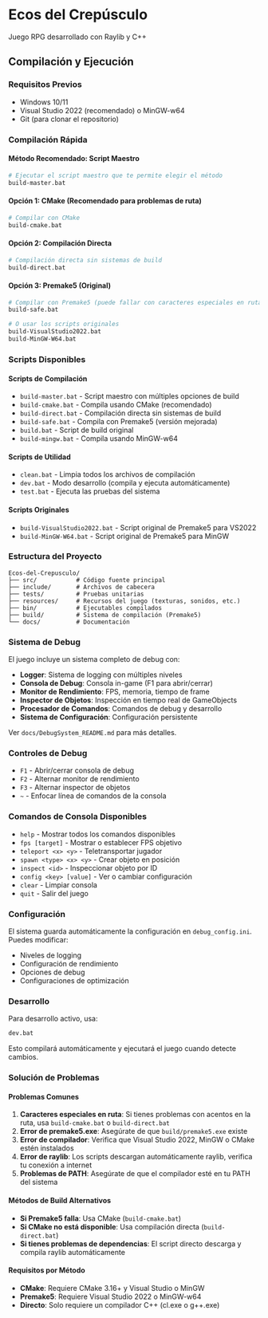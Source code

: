 # Ecos del Crepúsculo
Juego RPG desarrollado con Raylib y C++

## Compilación y Ejecución

### Requisitos Previos
- Windows 10/11
- Visual Studio 2022 (recomendado) o MinGW-w64
- Git (para clonar el repositorio)

### Compilación Rápida

#### Método Recomendado: Script Maestro
```bash
# Ejecutar el script maestro que te permite elegir el método
build-master.bat
```

#### Opción 1: CMake (Recomendado para problemas de ruta)
```bash
# Compilar con CMake
build-cmake.bat
```

#### Opción 2: Compilación Directa
```bash
# Compilación directa sin sistemas de build
build-direct.bat
```

#### Opción 3: Premake5 (Original)
```bash
# Compilar con Premake5 (puede fallar con caracteres especiales en ruta)
build-safe.bat

# O usar los scripts originales
build-VisualStudio2022.bat
build-MinGW-W64.bat
```

### Scripts Disponibles

#### Scripts de Compilación
- `build-master.bat` - Script maestro con múltiples opciones de build
- `build-cmake.bat` - Compila usando CMake (recomendado)
- `build-direct.bat` - Compilación directa sin sistemas de build
- `build-safe.bat` - Compila con Premake5 (versión mejorada)
- `build.bat` - Script de build original
- `build-mingw.bat` - Compila usando MinGW-w64

#### Scripts de Utilidad
- `clean.bat` - Limpia todos los archivos de compilación
- `dev.bat` - Modo desarrollo (compila y ejecuta automáticamente)
- `test.bat` - Ejecuta las pruebas del sistema

#### Scripts Originales
- `build-VisualStudio2022.bat` - Script original de Premake5 para VS2022
- `build-MinGW-W64.bat` - Script original de Premake5 para MinGW

### Estructura del Proyecto

```
Ecos-del-Crepusculo/
├── src/           # Código fuente principal
├── include/       # Archivos de cabecera
├── tests/         # Pruebas unitarias
├── resources/     # Recursos del juego (texturas, sonidos, etc.)
├── bin/           # Ejecutables compilados
├── build/         # Sistema de compilación (Premake5)
└── docs/          # Documentación
```

### Sistema de Debug

El juego incluye un sistema completo de debug con:

- **Logger**: Sistema de logging con múltiples niveles
- **Consola de Debug**: Consola in-game (F1 para abrir/cerrar)
- **Monitor de Rendimiento**: FPS, memoria, tiempo de frame
- **Inspector de Objetos**: Inspección en tiempo real de GameObjects
- **Procesador de Comandos**: Comandos de debug y desarrollo
- **Sistema de Configuración**: Configuración persistente

Ver `docs/DebugSystem_README.md` para más detalles.

### Controles de Debug

- `F1` - Abrir/cerrar consola de debug
- `F2` - Alternar monitor de rendimiento
- `F3` - Alternar inspector de objetos
- `~` - Enfocar línea de comandos de la consola

### Comandos de Consola Disponibles

- `help` - Mostrar todos los comandos disponibles
- `fps [target]` - Mostrar o establecer FPS objetivo
- `teleport <x> <y>` - Teletransportar jugador
- `spawn <type> <x> <y>` - Crear objeto en posición
- `inspect <id>` - Inspeccionar objeto por ID
- `config <key> [value]` - Ver o cambiar configuración
- `clear` - Limpiar consola
- `quit` - Salir del juego

### Configuración

El sistema guarda automáticamente la configuración en `debug_config.ini`. Puedes modificar:

- Niveles de logging
- Configuración de rendimiento
- Opciones de debug
- Configuraciones de optimización

### Desarrollo

Para desarrollo activo, usa:
```bash
dev.bat
```

Esto compilará automáticamente y ejecutará el juego cuando detecte cambios.

### Solución de Problemas

#### Problemas Comunes
1. **Caracteres especiales en ruta**: Si tienes problemas con acentos en la ruta, usa `build-cmake.bat` o `build-direct.bat`
2. **Error de premake5.exe**: Asegúrate de que `build/premake5.exe` existe
3. **Error de compilador**: Verifica que Visual Studio 2022, MinGW o CMake estén instalados
4. **Error de raylib**: Los scripts descargan automáticamente raylib, verifica tu conexión a internet
5. **Problemas de PATH**: Asegúrate de que el compilador esté en tu PATH del sistema

#### Métodos de Build Alternativos
- **Si Premake5 falla**: Usa CMake (`build-cmake.bat`)
- **Si CMake no está disponible**: Usa compilación directa (`build-direct.bat`)
- **Si tienes problemas de dependencias**: El script directo descarga y compila raylib automáticamente

#### Requisitos por Método
- **CMake**: Requiere CMake 3.16+ y Visual Studio o MinGW
- **Premake5**: Requiere Visual Studio 2022 o MinGW-w64
- **Directo**: Solo requiere un compilador C++ (cl.exe o g++.exe)
